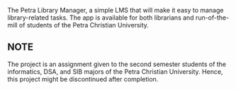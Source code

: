 The Petra Library Manager, a simple LMS that will make it easy to manage library-related tasks. The app is available for both librarians and run-of-the-mill of students of the Petra Christian University.

## NOTE
The project is an assignment given to the second semester students of the informatics, DSA, and SIB majors of the Petra Christian University. Hence, this project might be discontinued after completion.
